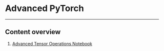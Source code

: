 # Advanced PyTorch

---

## Content overview

1. [Advanced Tensor Operations Notebook](./AdvancedTensorOperations.ipynb)

